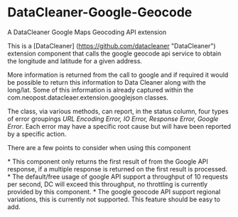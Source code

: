 # DataCleaner-Google-Geocode
A DataCleaner Google Maps Geocoding API extension

This is a [DataCleaner] (https://github.com/datacleaner "DataCleaner") extension component that calls the google geocode api service to obtain the longitude and latitude for a given address.</p> <p>More information is returned from the call to google and if required it would be possible to return this information to Data Cleaner along with the long/lat. Some of this information is already captured within the com.neopost.datacleaer.extension.googlejson classes.</p>
<p>The class, via various methods, can report, in the status column, four types of error groupings <i>URL Encoding Error, IO Error, Response Error, Google Error</i>. Each error may have a specific root cause but will have been reported by a specific action.</p>
<p>There are a few points to consider when using this component</p>
* This component only returns the first result of from the Google API response, if a multiple response is returned on the first result is processed.
* The default/free usage of google API support a throughput of 10 requests per second, DC will exceed this throughput, no throttling is currently provided by this component.
* The google geocode API support regional variations, this is currently not supported. This feature should be easy to add.
